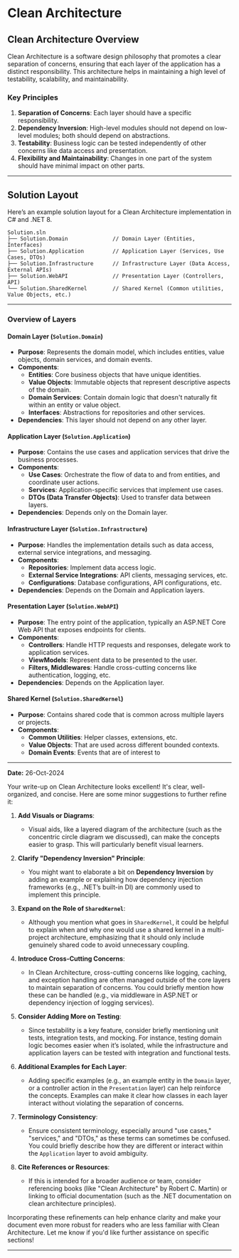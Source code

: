 # Clean Architecture

## Clean Architecture Overview

Clean Architecture is a software design philosophy that promotes a clear separation of concerns, ensuring that each layer of the application has a distinct responsibility. This architecture helps in maintaining a high level of testability, scalability, and maintainability.

### Key Principles

1. **Separation of Concerns**: Each layer should have a specific responsibility.
2. **Dependency Inversion**: High-level modules should not depend on low-level modules; both should depend on abstractions.
3. **Testability**: Business logic can be tested independently of other concerns like data access and presentation.
4. **Flexibility and Maintainability**: Changes in one part of the system should have minimal impact on other parts.

---

## Solution Layout

Here’s an example solution layout for a Clean Architecture implementation in C# and .NET 8.

```text
Solution.sln
├── Solution.Domain              // Domain Layer (Entities, Interfaces)
├── Solution.Application         // Application Layer (Services, Use Cases, DTOs)
├── Solution.Infrastructure      // Infrastructure Layer (Data Access, External APIs)
├── Solution.WebAPI              // Presentation Layer (Controllers, API)
└── Solution.SharedKernel        // Shared Kernel (Common utilities, Value Objects, etc.)
```

---

### Overview of Layers

#### **Domain Layer** (`Solution.Domain`)

- **Purpose**: Represents the domain model, which includes entities, value objects, domain services, and domain events.
- **Components**:
  - **Entities**: Core business objects that have unique identities.
  - **Value Objects**: Immutable objects that represent descriptive aspects of the domain.
  - **Domain Services**: Contain domain logic that doesn't naturally fit within an entity or value object.
  - **Interfaces**: Abstractions for repositories and other services.
- **Dependencies**: This layer should not depend on any other layer.

#### **Application Layer** (`Solution.Application`)

- **Purpose**: Contains the use cases and application services that drive the business processes.
- **Components**:
  - **Use Cases**: Orchestrate the flow of data to and from entities, and coordinate user actions.
  - **Services**: Application-specific services that implement use cases.
  - **DTOs (Data Transfer Objects)**: Used to transfer data between layers.
- **Dependencies**: Depends only on the Domain layer.

#### **Infrastructure Layer** (`Solution.Infrastructure`)

- **Purpose**: Handles the implementation details such as data access, external service integrations, and messaging.
- **Components**:
  - **Repositories**: Implement data access logic.
  - **External Service Integrations**: API clients, messaging services, etc.
  - **Configurations**: Database configurations, API configurations, etc.
- **Dependencies**: Depends on the Domain and Application layers.

#### **Presentation Layer** (`Solution.WebAPI`)

- **Purpose**: The entry point of the application, typically an ASP.NET Core Web API that exposes endpoints for clients.
- **Components**:
  - **Controllers**: Handle HTTP requests and responses, delegate work to application services.
  - **ViewModels**: Represent data to be presented to the user.
  - **Filters, Middlewares**: Handle cross-cutting concerns like authentication, logging, etc.
- **Dependencies**: Depends on the Application layer.

#### **Shared Kernel** (`Solution.SharedKernel`)

- **Purpose**: Contains shared code that is common across multiple layers or projects.
- **Components**:
  - **Common Utilities**: Helper classes, extensions, etc.
  - **Value Objects**: That are used across different bounded contexts.
  - **Domain Events**: Events that are of interest to

---

**Date:** 26-Oct-2024

Your write-up on Clean Architecture looks excellent! It's clear, well-organized, and concise. Here are some minor suggestions to further refine it:

1. **Add Visuals or Diagrams**:

   - Visual aids, like a layered diagram of the architecture (such as the concentric circle diagram we discussed), can make the concepts easier to grasp. This will particularly benefit visual learners.

2. **Clarify "Dependency Inversion" Principle**:

   - You might want to elaborate a bit on **Dependency Inversion** by adding an example or explaining how dependency injection frameworks (e.g., .NET’s built-in DI) are commonly used to implement this principle.

3. **Expand on the Role of `SharedKernel`**:

   - Although you mention what goes in `SharedKernel`, it could be helpful to explain when and why one would use a shared kernel in a multi-project architecture, emphasizing that it should only include genuinely shared code to avoid unnecessary coupling.

4. **Introduce Cross-Cutting Concerns**:

   - In Clean Architecture, cross-cutting concerns like logging, caching, and exception handling are often managed outside of the core layers to maintain separation of concerns. You could briefly mention how these can be handled (e.g., via middleware in ASP.NET or dependency injection of logging services).

5. **Consider Adding More on Testing**:

   - Since testability is a key feature, consider briefly mentioning unit tests, integration tests, and mocking. For instance, testing domain logic becomes easier when it’s isolated, while the infrastructure and application layers can be tested with integration and functional tests.

6. **Additional Examples for Each Layer**:

   - Adding specific examples (e.g., an example entity in the `Domain` layer, or a controller action in the `Presentation` layer) can help reinforce the concepts. Examples can make it clear how classes in each layer interact without violating the separation of concerns.

7. **Terminology Consistency**:

   - Ensure consistent terminology, especially around "use cases," "services," and "DTOs," as these terms can sometimes be confused. You could briefly describe how they are different or interact within the `Application` layer to avoid ambiguity.

8. **Cite References or Resources**:
   - If this is intended for a broader audience or team, consider referencing books (like "Clean Architecture" by Robert C. Martin) or linking to official documentation (such as the .NET documentation on clean architecture principles).

Incorporating these refinements can help enhance clarity and make your document even more robust for readers who are less familiar with Clean Architecture. Let me know if you'd like further assistance on specific sections!

---
